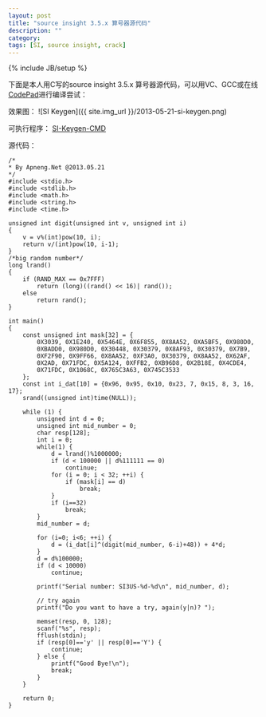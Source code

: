```yaml
---
layout: post
title: "source insight 3.5.x 算号器源代码"
description: ""
category: 
tags: [SI, source insight, crack]
---
```

{% include JB/setup %}

下面是本人用C写的source insight 3.5.x 算号器源代码，可以用VC、GCC或在线[CodePad](http://codepad.org/)进行编译尝试：

效果图：
![SI Keygen]({{ site.img_url }}/2013-05-21-si-keygen.png)

可执行程序：
[SI-Keygen-CMD](https://dl.dropboxusercontent.com/u/6893139/exe/si-keygen.exe)

源代码：

	/*
	* By Apneng.Net @2013.05.21
	*/
	#include <stdio.h>
	#include <stdlib.h>
	#include <math.h>
	#include <string.h>
	#include <time.h>
	
	unsigned int digit(unsigned int v, unsigned int i)
	{
	    v = v%(int)pow(10, i);
	    return v/(int)pow(10, i-1);
	}
	/*big random number*/
	long lrand()
	{
	    if (RAND_MAX == 0x7FFF)
	        return (long)((rand() << 16)| rand());
	    else
	        return rand();
	}
	
	int main()
	{
	    const unsigned int mask[32] = {
	        0X3039, 0X1E240, 0X5464E, 0X6F855, 0X8AA52, 0XA5BF5, 0X980D0,
	        0XBADD0, 0X980D0, 0X30448, 0X30379, 0X8AF93, 0X30379, 0X7B9,
	        0XF2F90, 0X9FF66, 0X8AA52, 0XF3A0, 0X30379, 0X8AA52, 0X62AF,
	        0X2AD, 0X71FDC, 0X5A124, 0XFFB2, 0XB96D8, 0X2B18E, 0X4CDE4,
	        0X71FDC, 0X1068C, 0X765C3A63, 0X745C3533
	    };
	    const int i_dat[10] = {0x96, 0x95, 0x10, 0x23, 7, 0x15, 8, 3, 16, 17};
	    srand((unsigned int)time(NULL));
	
	    while (1) {
	        unsigned int d = 0;
	        unsigned int mid_number = 0;
			char resp[128];
	        int i = 0;
	        while(1) {
	            d = lrand()%1000000;
	            if (d < 100000 || d%111111 == 0)
	                continue;
	            for (i = 0; i < 32; ++i) {
	                if (mask[i] == d)
						break;
	            }
	            if (i==32)
	                break;
	        } 
	        mid_number = d;
	
	        for (i=0; i<6; ++i) {
	            d = (i_dat[i]^(digit(mid_number, 6-i)+48)) + 4*d;
	        }
	        d = d%100000;
	        if (d < 10000)
	            continue;
	
	        printf("Serial number: SI3US-%d-%d\n", mid_number, d);
	
	        // try again
	        printf("Do you want to have a try, again(y|n)? ");
	        
	        memset(resp, 0, 128);
	        scanf("%s", resp);
	        fflush(stdin);
	        if (resp[0]=='y' || resp[0]=='Y') {
	            continue;
	        } else {
	            printf("Good Bye!\n");
	            break;
	        }
	    }
	
	    return 0;
	}

